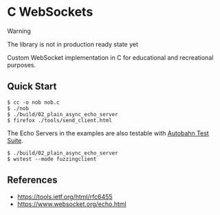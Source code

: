 # C WebSockets

> [!WARNING]
> The library is not in production ready state yet

Custom WebSocket implementation in C for educational and recreational purposes.

## Quick Start

```console
$ cc -o nob nob.c
$ ./nob
$ ./build/02_plain_async_echo_server
$ firefox ./tools/send_client.html
```

The Echo Servers in the examples are also testable with [Autobahn Test Suite](https://github.com/crossbario/autobahn-testsuite).

```
$ ./build/02_plain_async_echo_server
$ wstest --mode fuzzingclient
```

## References

- https://tools.ietf.org/html/rfc6455
- https://www.websocket.org/echo.html
